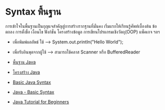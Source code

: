 # Syntax พื้นฐาน

การเข้าใจในพื้นฐานเป็นกุญแจสำคัญสู่การสร้างรากฐานที่มั่นคง เริ่มแรกให้เรียนรู้ศัพท์เบื้องต้น ข้อตกลง การตั้งชื่อ เงื่อนไข ฟังก์ชั่น โครงสร้างข้อมูล การเขียนโปรแกรมเชิงวัตถุ(OOP) แพ็คเกจ ฯลฯ

- เพื่อพิมพ์ผลลัพธ์ ใช้ --> System.out.println("Hello World");
- เพื่อรับอินพุตจากผู้ใช้ --> สามารถใช้คลาส Scanner หรือ BufferedReader

- [พื้นฐาน Java](https://marcuscode.com/lang/java/introduction)
- [โครงสร้าง Java](https://marcuscode.com/lang/java/program-struct)
- [Basic Java Syntax](https://www.geeksforgeeks.org/java-basic-syntax/)
- [Java - Basic Syntax](https://www.youtube.com/watch?v=81piDKqPxjQ)
- [Java Tutorial for Beginners](https://www.youtube.com/watch?v=RRubcjpTkks)
